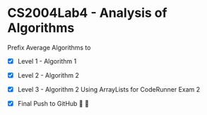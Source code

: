 # CS2004Lab4 - Analysis of Algorithms

Prefix Average Algorithms to

- [x] Level 1 - Algorithm 1  
- [x] Level 2 - Algorithm 2  
- [x] Level 3 - Algorithm 2 Using ArrayLists for CodeRunner Exam 2 

- [x] Final Push to GitHub :clap: :clap:
